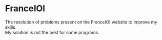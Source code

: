 # FranceIOI
The resolution of problems present on the FranceIOI website to improve my skills.\
My solution is not the best for some programs.
